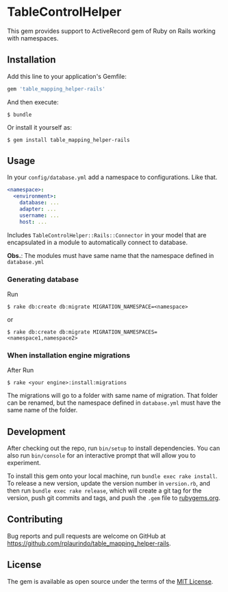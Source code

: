 # TableControlHelper

This gem provides support to ActiveRecord gem of Ruby on Rails working with namespaces.

## Installation

Add this line to your application's Gemfile:

```ruby
gem 'table_mapping_helper-rails'
```

And then execute:

    $ bundle

Or install it yourself as:

    $ gem install table_mapping_helper-rails

## Usage

In your ```config/database.yml``` add a namespace to configurations. Like that.

```yaml
<namespace>:
  <environment>:
    database: ...
    adapter: ...
    username: ...
    host: ...
```

Includes ```TableControlHelper::Rails::Connector``` in your model that are encapsulated in a module to automatically connect to database.

**Obs.**: The modules must have same name that the namespace defined in ```database.yml```

### Generating database

Run
```shell
$ rake db:create db:migrate MIGRATION_NAMESPACE=<namespace>
```

or

```shell
$ rake db:create db:migrate MIGRATION_NAMESPACES=<namespace1,namespace2>
```

### When installation engine migrations

After Run

```shell
$ rake <your engine>:install:migrations
```
The migrations will go to a folder with same name of migration. That folder can be renamed, but the namespace defined in ```database.yml``` must have the same name of the folder.

## Development

After checking out the repo, run `bin/setup` to install dependencies. You can also run `bin/console` for an interactive prompt that will allow you to experiment.

To install this gem onto your local machine, run `bundle exec rake install`. To release a new version, update the version number in `version.rb`, and then run `bundle exec rake release`, which will create a git tag for the version, push git commits and tags, and push the `.gem` file to [rubygems.org](https://rubygems.org).

## Contributing

Bug reports and pull requests are welcome on GitHub at https://github.com/rplaurindo/table_mapping_helper-rails.

## License

The gem is available as open source under the terms of the [MIT License](http://opensource.org/licenses/MIT).
